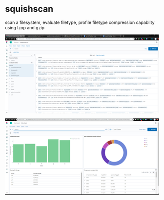 # squishscan
scan a filesystem, evaluate filetype, profile filetype compression capablity using lzop and gzip


![Elasticsearch index data](https://github.com/databloom/squishscan/blob/master/docs/kibana-1.png)

![visualizations](https://github.com/databloom/squishscan/blob/master/docs/kibana-2.png)